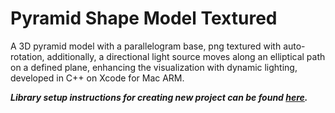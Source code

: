 # Pyramid Shape Model Textured

A 3D pyramid model with a parallelogram base, png textured with auto-rotation, additionally, a directional light source moves along an elliptical path on a defined plane, enhancing the visualization with dynamic lighting, developed in C++ on Xcode for Mac ARM. 

***Library setup instructions for creating new project can be found [here](https://github.com/ESBehtev/FlatShapeModel).***


